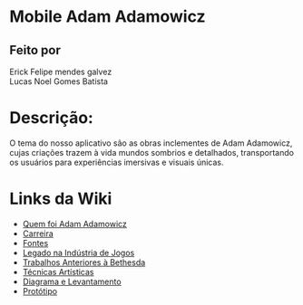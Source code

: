 # Mobile Adam Adamowicz


## Feito por 
Erick Felipe mendes galvez<br>
Lucas Noel Gomes Batista<br>
 



# Descrição:
O tema do nosso aplicativo são as obras inclementes de Adam Adamowicz, cujas criações trazem à vida mundos sombrios e detalhados, transportando os usuários para experiências imersivas e visuais únicas.

# Links da Wiki
- <a href ="https://github.com/ErickFGalvez/Mobile_AdamAdamowicz/wiki">Quem foi Adam Adamowicz
- <a href="https://github.com/ErickFGalvez/Mobile_AdamAdamowicz/wiki/Carreira">Carreira
- <a href ="https://github.com/ErickFGalvez/Mobile_AdamAdamowicz/wiki/Fontes">Fontes
- <a href="https://github.com/ErickFGalvez/Mobile_AdamAdamowicz/wiki/Legado-na-Ind%C3%BAstria-de-Jogos">Legado na Indústria de Jogos
- <a href ="https://github.com/ErickFGalvez/Mobile_AdamAdamowicz/wiki/Trabalhos-Anteriores-%C3%A0-Bethesda">Trabalhos Anteriores à Bethesda
- <a href="https://github.com/ErickFGalvez/Mobile_AdamAdamowicz/wiki/T%C3%A9cnicas-Art%C3%ADsticas">Técnicas Artísticas
- <a href="https://github.com/ErickFGalvez/Mobile_AdamAdamowicz/wiki/Diagrama">Diagrama e Levantamento 
- <a href="">Protótipo
